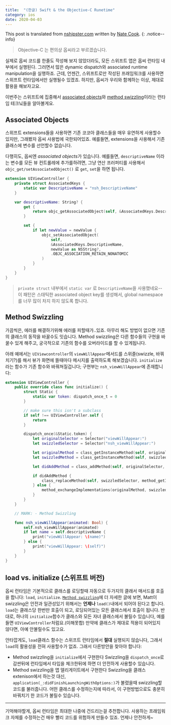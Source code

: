 ```yaml
---
title:  "(한글) Swift & the Objective-C Runetime"
category: ios
date: 2020-04-03
---
```


This post is translated from [nshipster.com](https://nshipster.com/swift-objc-runtime/) written by [Nate Cook](https://nshipster.com/authors/nate-cook/).
{: .notice--info}

> Objective-C 는 편의상 옵씨라고 부르겠습니다.

실제로 옵씨 코드를 한줄도 작성해 보지 않았더라도, 모든 스위프트 앱은 옵씨 런타임 내부에서 실행된다. 그러면서 많은 dynamic dispatch와 associated runtime manipulation을 실행하죠. 근데, 언젠간, 스위프트로만 작성된 프래임워크를 사용하면 스위프트 런타임에서만 실행될수 있겠죠. 하지만, 옵씨가 우리와 함께하는 이상, 제대로 활용을 해보자고요.

이번주는 스위프트에 집중해서 [associated objects](https://nshipster.com/associated-objects/)와 [method swizzling](https://nshipster.com/method-swizzling/)이라는 런타임 테크닠들을 알아볼게요.

## Associated Objects
스위프트 extensions들을 사용하면 기존 코코아 클래스들을 매우 유연하게 사용할수 있지만, 그래봤자 옵씨 사용법에 국한되어있죠. 예를들면, extensions을 사용해서 기존 클래스에 변수를 선언할수 없습니다.

다행히도, 옵씨엔 *associated objects*가 있습니다. 예를들면, `descriptiveName` 이라는 변수를 모든 뷰 컨트롤레에 추가를하려면, 그냥 연산 프러퍼티를 사용해서 `objc_get/setAssociatedObject()` 로 `get`, `set`을 하면 됩니다.
```swift
extension UIViewController {
    private struct AssociatedKeys {
        static var DescriptiveName = "nsh_DescriptiveName"
    }

    var descriptiveName: String? {
        get {
            return objc_getAssociatedObject(self, &AssociatedKeys.DescriptiveName) as? String
        }

        set {
            if let newValue = newValue {
                objc_setAssociatedObject(
                    self,
                    &AssociatedKeys.DescriptiveName,
                    newValue as NSString?,
                    .OBJC_ASSOCIATION_RETAIN_NONATOMIC
                )
            }
        }
    }
}
```
> `private struct` 내부에서 `static var` 로 `DescriptiveName`을 사용했네요--이 패턴은 스태틱한 associated object key를 생성해서, global namespace를 너무 많이 차지 하지 않도록 합니다.

## Method Swizzling
가끔씩은, 에러를 해결하기위해 에러를 피할때가..있죠. 아무리 해도 방법이 없으면 기존의 클래스의 동작을 바꿀수도 잇습니다. Method swizzling은 다른 함수들의 구현을 바꿀수 있게 해주고, 궁극적으로 기존의 함수를 오버라이드를 할 수 있게됩니다.

아래 예에서는 `UIViewcontroller`의 `viewWillAppear`메서드를 스위즐(swizzle, 바꿔치기?)를 해서 뷰가 화면에 뜰때마다 메시지를 출력하도록 해보겠습니다. `initialize` 라는 함수가 기존 함수와 바꿔쳐질겁니다; 구현부는 `nsh_viewWillAppear`에 존재합니다:
```swift
extension UIViewController {
    public override class func initialize() {
        struct Static {
            static var token: dispatch_once_t = 0
        }

        // make sure this isn't a subclass
        if self !== UIViewController.self {
            return
        }

        dispatch_once(&Static.token) {
            let originalSelector = Selector("viewWillAppear:")
            let swizzledSelector = Selector("nsh_viewWillAppear:")

            let originalMethod = class_getInstanceMethod(self, originalSelector)
            let swizzledMethod = class_getInstanceMethod(self, swizzledSelector)

            let didAddMethod = class_addMethod(self, originalSelector, method_getImplementation(swizzledMethod), method_getTypeEncoding(swizzledMethod))

            if didAddMethod {
                class_replaceMethod(self, swizzledSelector, method_getImplementation(originalMethod), method_getTypeEncoding(originalMethod))
            } else {
                method_exchangeImplementations(originalMethod, swizzledMethod);
            }
        }
    }

    // MARK: - Method Swizzling

    func nsh_viewWillAppear(animated: Bool) {
        self.nsh_viewWillAppear(animated)
        if let name = self.descriptiveName {
            print("viewWillAppear: \(name)")
        } else {
            print("viewWillAppear: \(self)")
        }
    }
}
```

## load vs. initialize (스위프트 버전)
옵씨 런타임은 기본적으로 클래스를 로딩할때 자동으로 두가지의 클래서 매서드를 호출을 합니다: `load`, `initialize`. [`Method swizzling`](https://nshipster.com/method-swizzling/)에 더 자세한 글에 보면, Matt이 swizzling은 안전과 일관성있기 위해서는 **언제나** `load()`내에서 되어야 된다고 합니다. `load`는 클래스당 한번만 호출이 되고, 로딩되어있는 모든 클래스에서 호출이 됩니다. 반대로, 하나의 `initialize`함수가 클래스와 모든 자녀 클래스에서 불릴수 있습니다, 예를 들면 `UIViewController`처럼요.(이해못합) 만약에 클래스가 제대로 적용이 되어있지 않다면, 아예 안불릴수도 있고요.

안타깝게도, `load`클래스 함수는 스위프트 런타임에서 **절대** 실행되지 않습니다, 그래서 `load`의 활용성을 전혀 사용할수가 없죠. 그래서 다른방안을 찾아야 합니다:
* Method swizzling을 `initialize`에서 구현한다
Swizzling을 `dispatch_once`로 감싼뒤에 런타임에서 타입을 체크한뒤에 하면 더 안전하게 사용할수 있습니다.
* Method swizzling을 앱 델리게이트에서 구현한다
Swizzling을 클래스 extenison에서 하는것 대신, `application(_:didFinishLaunchingWithOptions:)`가 불렸을때 swizzling할 코드를 불러줍니다. 어떤 클래스를 수정하는지에 따라서, 이 구현방법으로도 충분히 바꿔치기 한 코드가 불릴수 있습니다.

--- 
기억해야할게, 옵씨 런타임은 최대한 나중에 건드리는걸 추천합니다. 사용하는 프래임워크 자체를 수정하는건 매우 빨리 코드를 위험하게 만들수 있죠. 언제나 안전하게~
